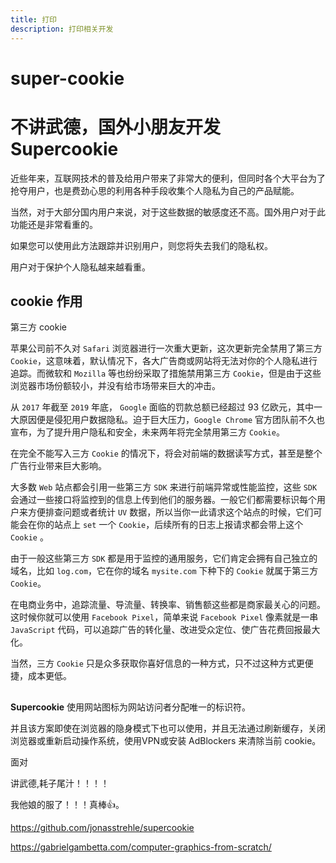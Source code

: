 ```yaml
---
title: 打印
description: 打印相关开发
---
```

# super-cookie

# 不讲武德，国外小朋友开发 **Supercookie**

近些年来，互联网技术的普及给用户带来了非常大的便利，但同时各个大平台为了抢夺用户，也是费劲心思的利用各种手段收集个人隐私为自己的产品赋能。

当然，对于大部分国内用户来说，对于这些数据的敏感度还不高。国外用户对于此功能还是非常看重的。



如果您可以使用此方法跟踪并识别用户，则您将失去我们的隐私权。

用户对于保护个人隐私越来越看重。



## cookie 作用





第三方 cookie



苹果公司前不久对 `Safari` 浏览器进行一次重大更新，这次更新完全禁用了第三方 `Cookie`，这意味着，默认情况下，各大广告商或网站将无法对你的个人隐私进行追踪。而微软和 `Mozilla` 等也纷纷采取了措施禁用第三方 `Cookie`，但是由于这些浏览器市场份额较小，并没有给市场带来巨大的冲击。

从 `2017` 年截至 `2019` 年底， `Google` 面临的罚款总额已经超过 93 亿欧元，其中一大原因便是侵犯用户数据隐私。迫于巨大压力，`Google Chrome` 官方团队前不久也宣布，为了提升用户隐私和安全，未来两年将完全禁用第三方 `Cookie`。

在完全不能写入三方 `Cookie` 的情况下，将会对前端的数据读写方式，甚至是整个广告行业带来巨大影响。



大多数 `Web` 站点都会引用一些第三方 `SDK` 来进行前端异常或性能监控，这些 `SDK` 会通过一些接口将监控到的信息上传到他们的服务器。一般它们都需要标识每个用户来方便排查问题或者统计 `UV` 数据，所以当你一此请求这个站点的时候，它们可能会在你的站点上 `set` 一个 `Cookie`，后续所有的日志上报请求都会带上这个 `Cookie` 。

由于一般这些第三方 `SDK` 都是用于监控的通用服务，它们肯定会拥有自己独立的域名，比如 `log.com`，它在你的域名 `mysite.com` 下种下的 `Cookie` 就属于第三方 `Cookie`。

在电商业务中，追踪流量、导流量、转换率、销售额这些都是商家最关心的问题。这时候你就可以使用 `Facebook Pixel`，简单来说 `Facebook Pixel` 像素就是一串 `JavaScript` 代码，可以追踪广告的转化量、改进受众定位、使广告花费回报最大化。

当然，三方 `Cookie` 只是众多获取你喜好信息的一种方式，只不过这种方式更便捷，成本更低。

## 

**Supercookie** 使用网站图标为网站访问者分配唯一的标识符。

并且该方案即使在浏览器的隐身模式下也可以使用，并且无法通过刷新缓存，关闭浏览器或重新启动操作系统，使用VPN或安装 AdBlockers 来清除当前 cookie。

面对



讲武德,耗子尾汁！！！！

我他娘的服了！！！真棒👍。

https://github.com/jonasstrehle/supercookie

https://gabrielgambetta.com/computer-graphics-from-scratch/